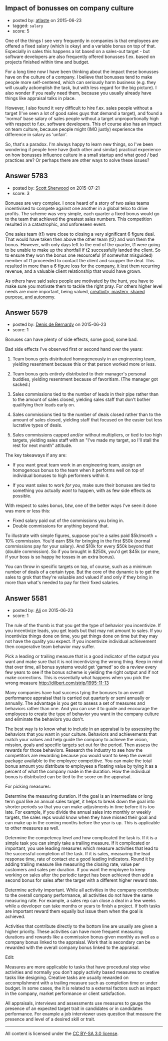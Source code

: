 ## Impact of bonusses on company culture

- posted by: [atlaste](https://stackexchange.com/users/1021317/atlaste) on 2015-06-23
- tagged: `salary`
- score: 5

One of the things I see very frequently in companies is that employees are offered a fixed salary (which is okay) and a variable bonus on top of that. Especially in sales this happens a lot based on a sales-out target - but software developers are also frequently offered bonusses f.ex. based on projects finished within time and budget.

For a long time now I have been thinking about the impact these bonusses have on the culture of a company. I believe that bonusses tend to make people more self-centered, which can seriously harm business (e.g. they will usually ackomplish the task, but with less regard for the big picture). I also wonder if you really need them, because you usually already have things like appraisal talks in place.

However, I also found it very difficult to hire f.ex. sales people without a target (I've seen a lot of good sales guys that demand a target), and found a 'normal' base salary of sales people without a target unproportionally high with respect to f.ex. software developers. This of course also has an impact on team culture, because people might (IMO justly) experience the difference in salary as 'unfair'.

So, that's a paradox. I'm always happy to learn new things, so I've been wondering if people here have (both other and similar) practical experience on how bonusses influence culture in a small startup and what good / bad practices are? Or perhaps there are other ways to solve these issues?


## Answer 5783

- posted by: [Scott Sherwood](https://stackexchange.com/users/975331/scott-sherwood) on 2015-07-21
- score: 3

<p>Bonuses are very complex. I once heard of a story of two sales teams incentivised to compete against one another in a global telco to drive profits. The scheme was very simple, each quarter a fixed bonus would go to the team that achieved the greatest sales numbers. This competition resulted in a catastrophic, and unforeseen event.</p>

<p>One sales team (t1) were close to closing a very significant 6 figure deal. That would have taken then above the other team (t2) and won them the bonus. However, with only days left to the end of the quarter, t1 were going to be unable to make up the shortfall if t2 successfully landed the client. So to ensure they won the bonus one resourceful (if somewhat misguided) member of t1 proceeded to contact the client and scupper the deal. This resulted in more than a 6 figure loss for the company, it lost them recurring revenue, and a valuable client relationship that would have grown. </p>

<p>As others have said sales people are motivated by the hunt, you have to make sure you motivate them to tackle the right pray. For others higher level needs are more important, being valued, <a href="http://www.livethinkdesign.com/what-is-entrepreneurial-leadership/" rel="nofollow">creativity, mastery, shared purpose, and autonomy</a>.</p>



## Answer 5579

- posted by: [Denis de Bernardy](https://stackexchange.com/users/182468/denis-de-bernardy) on 2015-06-23
- score: 1

Bonuses can have plenty of side effects, some good, some bad.

Bad side effects I've observed first or second hand over the years:

1. Team bonus gets distributed homogeneously in an engineering team, yielding resentment because this or that person worked more or less.

1. Team bonus gets entirely distributed to their manager's personal buddies, yielding resentment because of favoritism. (The manager got sacked.)

1. Sales commissions tied to the number of leads in their pipe rather than to the amount of sales closed, yielding sales staff that don't bother qualifying their leads early on.

1. Sales commissions tied to the number of deals closed rather than to the amount of sales closed, yielding staff that focused on the easier but less lucrative types of deals.

1. Sales commissions capped and/or without multipliers, or tied to too high targets, yielding sales staff with an "I've made my target, so I'll stall the rest for next month" attitude.

The key takeaways if any are:

- If you want great team work in an engineering team, assign an homogenous bonus to the team when it performs well on top of individual bonuses to high performers within it.

- If you want sales to work *for you*, make sure their bonuses are tied to something you actually *want* to happen, with as few side effects as possible.

With respect to sales bonus, btw, one of the better ways I've seen it done was more or less this:

- Fixed salary paid out of the commissions you bring in.
- Double commissions for anything beyond that.

To illustrate with simple figures, suppose you're a sales paid $5k/month + 10% commission. You'd earn $5k for bringing in the first $50k (normal commissions pay for your salary). And $10k for every $50k beyond that (double commission). So if you brought in $250k, you'd get $45k (or more, if your boss is so happy he tosses in an extra bonus).

You can throw in specific targets on top, of course, such as a minimum number of deals of a certain type. But the core of the dynamic is to get the sales to grok that they're valuable and valued if and only if they bring in more than what's needed to pay for their fixed salaries.


## Answer 5581

- posted by: [Ali](https://stackexchange.com/users/2815644/ali) on 2015-06-23
- score: 1

The rule of the thumb is that you get the type of behavior you incentivize. If you incentivize leads, you get leads but that may not amount to sales. If you incentivize things done on time, you get things done on time but they may not have the quality you expect. If you incentivize individual achievement then cooperative team behavior may suffer. 

 Pick a leading or trailing measure that is a good indicator of the output you want and make sure that it is not incentivizing the wrong thing. Keep in mind that over time, all bonus systems would get 'gamed' so do a review every few years to see if the bonus scheme is yielding the right output and if not make corrections. This is essentially what happens when you pick the wrong measure http://dilbert.com/strip/1995-11-13

Many companies have had success tying the bonuses to an overall performance appraisal that is carried out quarterly or semi annually or annually. The advantage is you get to assess a set of measures and behaviors rather than one. And you can use it to guide and encourage the employees to create the type of behavior you want in the company culture and eliminate the behaviors you don't.

The best way is to know what to include in an appraisal is by assessing the behaviors that you want in your culture. Behaviors and achievements that match your values and help guide the company to achieve the vision, mission, goals and specific targets set out for the period. Then assess the rewards for those behaviors. Research the industry to see how the competitors are rewarding because you would want to keep the overall package available to the employee competitive. You can make the total bonus amount you distribute to employees a floating value by tying it as a percent of what the company made in the duration. How the individual bonus is distributed can be tied to the score on the appraisal.

For picking measures: 

Determine the measuring duration. If the goal is an intermediate or long term goal like an annual sales target, it helps to break down the goal into shorter periods so that you can make adjustments in time before it is too late. For example, if you divide the annual sales into monthly or weekly targets, the sales reps would know when they have missed their goal and can make up in the coming months before the year is up. This is applicable to other measures as well. 

Determine the competency level and how complicated the task is. If it is a simple task you can simply take a trailing measure. If it complicated or important,  you use leading measures which measure activities that lead to the successful completion of the task. If it is sales, measuring the lead response time, rate of contact etc a good leading indicators. Round it by adding  trailing measure like measuring the closing rate, value per customers and sales per duration. If you want the employee to keep working on sales after the periodic target has been achieved then add a second bonus for sales after the target with a different higher reward rate. 

Determine activity important. While all activities in the company contribute to the overall company performance, all activities do not have the same measuring rate. For example, a sales rep can close a deal in a few weeks while a developer can take months or years to finish a project. If both tasks are important reward them equally but issue them when the goal is achieved. 

Activities that contribute directly to the bottom line are usually are given a higher priority. These activities can have more frequent measuring durations and rewards like a commission bonus given monthly as well as a company bonus linked to the appraisal. Work that is secondary can be rewarded with the overall company bonus linked to the appraisal.

Edit:

Measures are more applicable to tasks that have procedural step wise activities and normally you don't apply activity based measures to creative tasks like designing. Creative tasks are usually rewarded on accomplishment with a trailing measure such as completion time or under budget. In some cases, the it is related to a external factors such as impact in the company, market performance or client satisfaction. 

All appraisals, interviews and assessments use measures to gauge the presence of an expected target trait in candidates or in candidates performance. For example a job interviewer uses  question that measure the presence and level of a desired skill or trait. 



---

All content is licensed under the [CC BY-SA 3.0 license](https://creativecommons.org/licenses/by-sa/3.0/).
